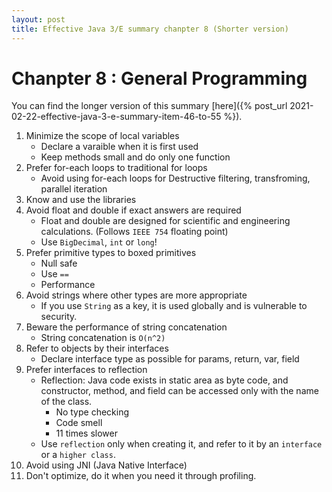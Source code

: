 ```yaml
---
layout: post
title: Effective Java 3/E summary chanpter 8 (Shorter version)
---
```


# Chanpter 8 : General Programming

You can find the longer version of this summary [here]({% post_url 2021-02-22-effective-java-3-e-summary-item-46-to-55 %}).

1. Minimize the scope of local variables
    - Declare a varaible when it is first used
    - Keep methods small and do only one function
2. Prefer for-each loops to traditional for loops
    - Avoid using for-each loops for Destructive filtering, transfroming, parallel iteration
3. Know and use the libraries
4. Avoid float and double if exact answers are required
    - Float and double are designed for scientific and engineering calculations. (Follows `IEEE 754` floating point)
    - Use `BigDecimal`, `int` or `long`!
5. Prefer primitive types to boxed primitives
    - Null safe
    - Use `==`
    - Performance
6. Avoid strings where other types are more appropriate
    - If you use `String` as a key, it is used globally and is vulnerable to security.
7. Beware the performance of string concatenation
    - String concatenation is `O(n^2)`
8. Refer to objects by their interfaces
    - Declare interface type as possible for params, return, var, field
9. Prefer interfaces to reflection
    - Reflection: Java code exists in static area as byte code, and constructor, method, and field can be accessed only with the name of the class.
        - No type checking
        - Code smell
        - 11 times slower
    - Use `reflection` only when creating it, and refer to it by an `interface` or a `higher class`.
10. Avoid using JNI (Java Native Interface)
11. Don't optimize, do it when you need it through profiling.